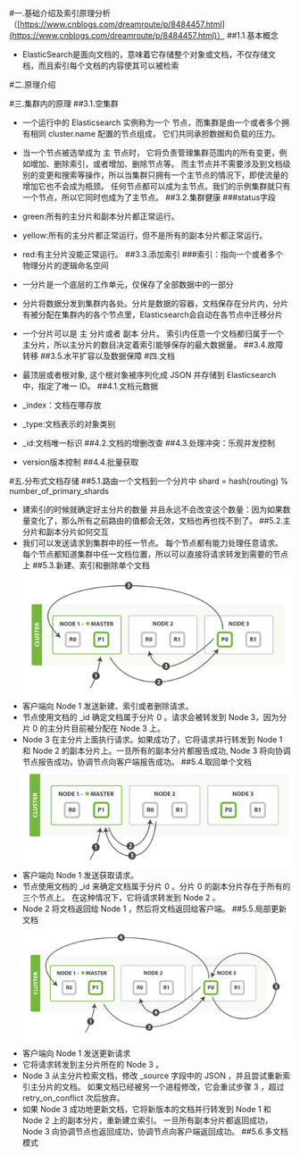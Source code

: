 #一.基础介绍及索引原理分析（[https://www.cnblogs.com/dreamroute/p/8484457.html](https://www.cnblogs.com/dreamroute/p/8484457.html)）
##1.1.基本概念
- ElasticSearch是面向文档的，意味着它存储整个对象或文档，不仅存储文档，而且索引每个文档的内容使其可以被检索

#二.原理介绍

#三.集群内的原理
##3.1.空集群
- 一个运行中的 Elasticsearch 实例称为一个 节点，而集群是由一个或者多个拥有相同 cluster.name 配置的节点组成， 它们共同承担数据和负载的压力。
- 当一个节点被选举成为 主 节点时， 它将负责管理集群范围内的所有变更，例如增加、删除索引，或者增加、删除节点等。 而主节点并不需要涉及到文档级别的变更和搜索等操作，所以当集群只拥有一个主节点的情况下，即使流量的增加它也不会成为瓶颈。 任何节点都可以成为主节点。我们的示例集群就只有一个节点，所以它同时也成为了主节点。
##3.2.集群健康
###status字段
- green:所有的主分片和副本分片都正常运行。 
- yellow:所有的主分片都正常运行，但不是所有的副本分片都正常运行。 
- red:有主分片没能正常运行。 
##3.3.添加索引
###索引：指向一个或者多个物理分片的逻辑命名空间


- 一分片是一个底层的工作单元，仅保存了全部数据中的一部分
- 分片将数据分发到集群内各处。分片是数据的容器，文档保存在分片内，分片有被分配在集群内的各个节点里，Elasticsearch会自动在各节点中迁移分片
-  一个分片可以是 主 分片或者 副本 分片。 索引内任意一个文档都归属于一个主分片，所以主分片的数目决定着索引能够保存的最大数据量。
##3.4.故障转移
##3.5.水平扩容以及数据保障
#四.文档
- 最顶层或者根对象, 这个根对象被序列化成 JSON 并存储到 Elasticsearch 中，指定了唯一 ID。
##4.1.文档元数据
- _index：文档在哪存放
- _type:文档表示的对象类别
- _id:文档唯一标识
##4.2.文档的增删改查
##4.3.处理冲突：乐观并发控制
- version版本控制
##4.4.批量获取

#五.分布式文档存储
##5.1.路由一个文档到一个分片中
    shard = hash(routing) % number_of_primary_shards
- 建索引的时候就确定好主分片的数量 并且永远不会改变这个数量：因为如果数量变化了，那么所有之前路由的值都会无效，文档也再也找不到了。
##5.2.主分片和副本分片如何交互
- 我们可以发送请求到集群中的任一节点。 每个节点都有能力处理任意请求。 每个节点都知道集群中任一文档位置，所以可以直接将请求转发到需要的节点上
##5.3.新建、索引和删除单个文档
![](https://github.com/HelloWucq/working-knowledge-point/raw/master/%E5%AD%A6%E4%B9%A0%E5%9B%BE%E7%89%87/%E6%96%B0%E5%BB%BA%E3%80%81%E7%B4%A2%E5%BC%95%E5%92%8C%E5%88%A0%E9%99%A4%E5%8D%95%E4%B8%AA%E6%96%87%E6%A1%A3.png)
- 客户端向 Node 1 发送新建、索引或者删除请求。 
- 节点使用文档的 _id 确定文档属于分片 0 。请求会被转发到 Node 3，因为分片 0 的主分片目前被分配在 Node 3 上。 
- Node 3 在主分片上面执行请求。如果成功了，它将请求并行转发到 Node 1 和 Node 2 的副本分片上。一旦所有的副本分片都报告成功, Node 3 将向协调节点报告成功，协调节点向客户端报告成功。
##5.4.取回单个文档
![](https://github.com/HelloWucq/working-knowledge-point/raw/master/%E5%AD%A6%E4%B9%A0%E5%9B%BE%E7%89%87/%E5%8F%96%E5%9B%9E%E5%8D%95%E4%B8%AA%E6%96%87%E6%A1%A3.png)
- 客户端向 Node 1 发送获取请求。
- 节点使用文档的 _id 来确定文档属于分片 0 。分片 0 的副本分片存在于所有的三个节点上。 在这种情况下，它将请求转发到 Node 2 。
- Node 2 将文档返回给 Node 1 ，然后将文档返回给客户端。
##5.5.局部更新文档
![](https://github.com/HelloWucq/working-knowledge-point/raw/master/%E5%AD%A6%E4%B9%A0%E5%9B%BE%E7%89%87/%E5%B1%80%E9%83%A8%E6%9B%B4%E6%96%B0%E6%96%87%E6%A1%A3.png)
- 客户端向 Node 1 发送更新请求
- 它将请求转发到主分片所在的 Node 3 。 
- Node 3 从主分片检索文档，修改 _source 字段中的 JSON ，并且尝试重新索引主分片的文档。 如果文档已经被另一个进程修改，它会重试步骤 3 ，超过 retry_on_conflict 次后放弃。 
- 如果 Node 3 成功地更新文档，它将新版本的文档并行转发到 Node 1 和 Node 2 上的副本分片，重新建立索引。 一旦所有副本分片都返回成功， Node 3 向协调节点也返回成功，协调节点向客户端返回成功。
##5.6.多文档模式
